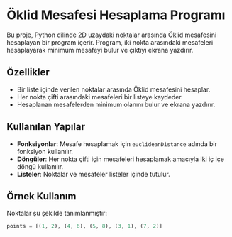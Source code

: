 # Öklid Mesafesi Hesaplama Programı

Bu proje, Python dilinde 2D uzaydaki noktalar arasında Öklid mesafesini hesaplayan bir program içerir. Program, iki nokta arasındaki mesafeleri hesaplayarak minimum mesafeyi bulur ve çıktıyı ekrana yazdırır.

## Özellikler

- Bir liste içinde verilen noktalar arasında Öklid mesafesini hesaplar.
- Her nokta çifti arasındaki mesafeleri bir listeye kaydeder.
- Hesaplanan mesafelerden minimum olanını bulur ve ekrana yazdırır.

## Kullanılan Yapılar

- **Fonksiyonlar**: Mesafe hesaplamak için `euclideanDistance` adında bir fonksiyon kullanılır.
- **Döngüler**: Her nokta çifti için mesafeleri hesaplamak amacıyla iki iç içe döngü kullanılır.
- **Listeler**: Noktalar ve mesafeler listeler içinde tutulur.


## Örnek Kullanım

Noktalar şu şekilde tanımlanmıştır:

```python
points = [(1, 2), (4, 6), (5, 8), (3, 1), (7, 2)]


